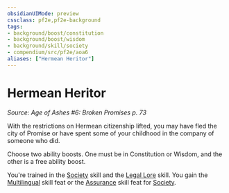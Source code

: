 ```yaml
---
obsidianUIMode: preview
cssclass: pf2e,pf2e-background
tags:
- background/boost/constitution
- background/boost/wisdom
- background/skill/society
- compendium/src/pf2e/aoa6
aliases: ["Hermean Heritor"]
---
```

# Hermean Heritor
*Source: Age of Ashes #6: Broken Promises p. 73*  

With the restrictions on Hermean citizenship lifted, you may have fled the city of Promise or have spent some of your childhood in the company of someone who did.

Choose two ability boosts. One must be in Constitution or Wisdom, and the other is a free ability boost.

You're trained in the [Society](skills.md#Society) skill and the [Legal Lore](skills.md#Lore) skill. You gain the [Multilingual](multilingual.md) skill feat or the [Assurance](assurance.md) skill feat for [Society](skills.md#Society).